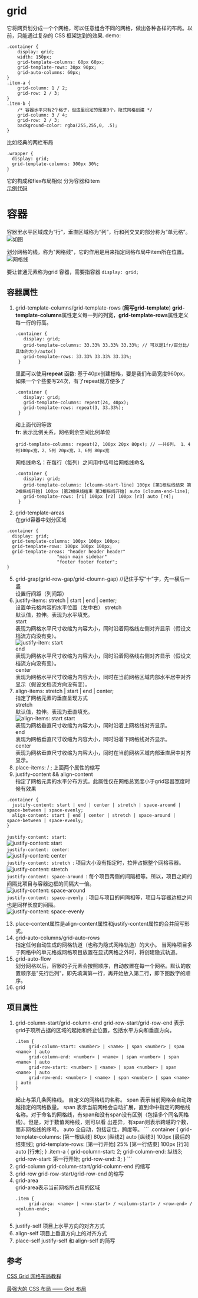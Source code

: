 # grid
它将网页划分成一个个网格，可以任意组合不同的网格，做出各种各样的布局。以前，只能通过复杂的 CSS 框架达到的效果. 
demo:
```
.container {
    display: grid;
    width: 150px;
    grid-template-columns: 60px 60px;
    grid-template-rows: 30px 90px;
    grid-auto-columns: 60px;
}
.item-a { 
    grid-column: 1 / 2;
    grid-row: 2 / 3;
}
.item-b { 
    /* 容器水平只有2个格子，但这里设定的是第3个，隐式网格创建 */
    grid-column: 3 / 4;
    grid-row: 2 / 3; 
    background-color: rgba(255,255,0, .5);
}
```
比如经典的两栏布局  
```
.wrapper {
  display: grid;
  grid-template-columns: 300px 30%;
}
```
它的构成和flex布局相似 分为容器和item  
[示例代码](https://codesandbox.io/s/griddemo-7nt55)
# 容器
容器里水平区域成为“行”，垂直区域称为“列”，行和列交叉的部分称为“单元格”。
![如图](https://www.wangbase.com/blogimg/asset/201903/1_bg2019032502.png)

划分网格的线，称为"网格线"，它的作用是用来指定网格布局中item所在位置。
![网格线](https://www.wangbase.com/blogimg/asset/201903/1_bg2019032503.png)

要让普通元素称为grid 容器，需要指容器 `display: grid;`

## 容器属性
1. grid-template-columns/grid-template-rows  (**简写grid-template**)
   **grid-template-columns**属性定义每一列的列宽，**grid-template-rows**属性定义每一行的行高。
   ```
   .container {
      display: grid;
      grid-template-columns: 33.33% 33.33% 33.33%; // 可以是1fr/百分比/具体的大小/auto()
      grid-template-rows: 33.33% 33.33% 33.33%;
    }
   ```  
   里面可以使用**repeat** 函数: 基于40px创建栅格，要是我们布局宽度960px，如果一个个些要写24次，有了repeat就方便多了
   ```
   .container {
      display: grid;
      grid-template-columns: repeat(24, 40px);
      grid-template-rows: repeat(3, 33.33%); 
    }
   ```  
   和上面代码等效  
   **fr**: 表示比例关系，网格剩余空间比例单位  
   ```
   grid-template-columns: repeat(2, 100px 20px 80px); // 一共6列， 1、4列100px宽，2、5列 20px宽，3、6列 80px宽
   ```
   网格线命名：在每行（每列）之间用中括号给网格线命名  
   ```
   .container {
      display: grid;
      grid-template-columns: [cloumn-start-line] 100px [第1根纵线结束 第2根纵线开始] 100px [第2根纵线结束 第3根纵线开始] auto [cloumn-end-line];
      grid-template-rows: [r1] 100px [r2] 100px [r3] auto [r4];
    }
   ```

3. grid-template-areas  
  在grid容器中划分区域
  ```
  .container {
    display: grid;
    grid-template-columns: 100px 100px 100px;
    grid-template-rows: 100px 100px 100px;
    grid-template-areas: "header header header"
                     "main main sidebar"
                     "footer footer footer";
  }
  ```
5. grid-grap(grid-row-gap/grid-cloumn-gap) //记住手写“十”字，先一横后一竖  
  设置行间距（列间距） 
8. justify-items: stretch | start | end | center;  
  设置单元格内容的水平位置（左中右）
  stretch  
  默认值，拉伸。表现为水平填充。  
  start  
  表现为网格水平尺寸收缩为内容大小，同时沿着网格线左侧对齐显示（假设文档流方向没有变）。  
  ![justify-item: start](https://www.wangbase.com/blogimg/asset/201903/bg2019032516.png)  
  end  
  表现为网格水平尺寸收缩为内容大小，同时沿着网格线右侧对齐显示（假设文档流方向没有变）。  
  center  
  表现为网格水平尺寸收缩为内容大小，同时在当前网格区域内部水平居中对齐显示（假设文档流方向没有变）。  
9. align-items: stretch | start | end | center;   
  指定了网格元素的垂直呈现方式  
  stretch  
  默认值，拉伸。表现为垂直填充。   
  ![align-items: start](https://www.wangbase.com/blogimg/asset/201903/bg2019032517.png)
  start  
  表现为网格垂直尺寸收缩为内容大小，同时沿着上网格线对齐显示。  
  end  
  表现为网格垂直尺寸收缩为内容大小，同时沿着下网格线对齐显示。  
  center  
  表现为网格垂直尺寸收缩为内容大小，同时在当前网格区域内部垂直居中对齐显示。  
10. place-items:<align-items> / <justify-items>; 上面两个属性的缩写    
11. justify-content  && align-content  
  指定了网格元素的水平分布方式。此属性仅在网格总宽度小于grid容器宽度时候有效果  
  ```
  .container {
    justify-content: start | end | center | stretch | space-around | space-between | space-evenly;
    align-content: start | end | center | stretch | space-around | space-between | space-evenly;  
  }
  ```  
  `justify-content: start`:   
  ![justify-content: start](https://www.wangbase.com/blogimg/asset/201903/bg2019032519.png)  
  `justify-content: center`:    
  ![justify-content: center](https://www.wangbase.com/blogimg/asset/201903/bg2019032520.png)  
  `justify-content: stretch `: 项目大小没有指定时，拉伸占据整个网格容器。     
  ![justify-content: stretch](https://www.wangbase.com/blogimg/asset/201903/bg2019032521.png)  
  `justify-content: space-around `: 每个项目两侧的间隔相等。所以，项目之间的间隔比项目与容器边框的间隔大一倍。     
  ![justify-content: space-around](https://www.wangbase.com/blogimg/asset/201903/bg2019032522.png)  
  `justify-content: space-evenly `: 项目与项目的间隔相等，项目与容器边框之间也是同样长度的间隔。     
  ![justify-content: space-evenly](https://www.wangbase.com/blogimg/asset/201903/bg2019032524.png)  

13. place-content属性是align-content属性和justify-content属性的合并简写形式。  
14. grid-auto-columns/grid-auto-rows  
  指定任何自动生成的网格轨道（也称为隐式网格轨道）的大小。 当网格项目多于网格中的单元格或网格项目放置在显式网格之外时，将创建隐式轨道。
16. grid-auto-flow  
  划分网格以后，容器的子元素会按照顺序，自动放置在每一个网格。默认的放置顺序是"先行后列"，即先填满第一行，再开始放入第二行，即下图数字的顺序。  
17. grid
## 项目属性
1. grid-column-start/grid-column-end grid-row-start/grid-row-end
   表示grid子项所占据的区域的起始和终止位置，包括水平方向和垂直方向。 
   ```
   .item {
        grid-column-start: <number> | <name> | span <number> | span <name> | auto
        grid-column-end: <number> | <name> | span <number> | span <name> | auto
        grid-row-start: <number> | <name> | span <number> | span <name> | auto
        grid-row-end: <number> | <name> | span <number> | span <name> | auto
   }
   ```
   <number>  
   起止与第几条网格线。  
   <name>  
   自定义的网格线的名称。  
   span <number>  
   表示当前网格会自动跨越指定的网格数量。  
   span <name>  
   表示当前网格会自动扩展，直到命中指定的网格线名称。对于命名的网格线，有span和没有span没有区别（包括多个同名网格线）。但是，对于数值网格线，则可以看    出差异，有span则表示跨越的个数，而非网格线的序号。    
   auto  
   全自动，包括定位，跨度等。  
   ```  
   .container {
        grid-template-columns: [第一根纵线] 80px [纵线2] auto [纵线3] 100px [最后的结束线];
        grid-template-rows: [第一行开始] 25% [第一行结束] 100px [行3] auto [行末];
    }
    .item-a {
        grid-column-start: 2;
        grid-column-end: 纵线3;
        grid-row-start: 第一行开始;
        grid-row-end: 3;
    }
   ```  
5. grid-column grid-column-start/grid-column-end 的缩写  
6. grid-row grid-row-start/grid-row-end 的缩写
7. grid-area  
   grid-area表示当前网格所占用的区域
   ```
   .item {
        grid-area: <name> | <row-start> / <column-start> / <row-end> / <column-end>;
    }
   ```
8. justify-self 项目上水平方向的对齐方式
9. align-self 项目上垂直方向上的对齐方式
10. place-self justify-self 和 align-self 的简写
## 参考
[CSS Grid 网格布局教程](https://www.ruanyifeng.com/blog/2019/03/grid-layout-tutorial.html)

[最强大的 CSS 布局 —— Grid 布局](https://juejin.cn/post/6854573220306255880#heading-22)
